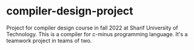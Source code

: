 # compiler-design-project

Project for compiler design course in fall 2022 at Sharif University of Technology. This is a compiler for c-minus programming language. 
It's a teamwork project in teams of two.
